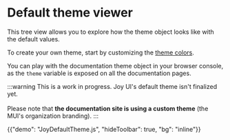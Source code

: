 # Default theme viewer

<p class="description">This tree view allows you to explore how the theme object looks like with the default values.</p>

To create your own theme, start by customizing the [theme colors](/joy-ui/customization/theme-colors/).

You can play with the documentation theme object in your browser console,
as the `theme` variable is exposed on all the documentation pages.

:::warning
This is a work in progress. Joy UI's default theme isn't finalized yet.
<br />
<br />
Please note that **the documentation site is using a custom theme** (the MUI's organization branding).
:::

{{"demo": "JoyDefaultTheme.js", "hideToolbar": true, "bg": "inline"}}
